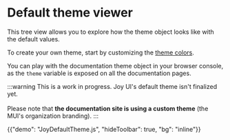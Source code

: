 # Default theme viewer

<p class="description">This tree view allows you to explore how the theme object looks like with the default values.</p>

To create your own theme, start by customizing the [theme colors](/joy-ui/customization/theme-colors/).

You can play with the documentation theme object in your browser console,
as the `theme` variable is exposed on all the documentation pages.

:::warning
This is a work in progress. Joy UI's default theme isn't finalized yet.
<br />
<br />
Please note that **the documentation site is using a custom theme** (the MUI's organization branding).
:::

{{"demo": "JoyDefaultTheme.js", "hideToolbar": true, "bg": "inline"}}
